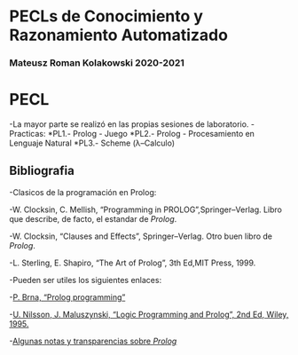 # PECLs de Conocimiento y Razonamiento Automatizado 
### Mateusz Roman Kolakowski 2020-2021

# PECL
-La mayor parte se realizó en las propias sesiones de laboratorio.
-Practicas:
*PL1.- Prolog - Juego
*PL2.- Prolog - Procesamiento en Lenguaje Natural
*PL3.- Scheme (λ–Calculo) 

## Bibliografia

-Clasicos de la programación en Prolog:
	
-W. Clocksin, C. Mellish, “Programming in PROLOG”,Springer–Verlag.
	Libro que describe, de facto, el estandar de _Prolog_.

-W. Clocksin, “Clauses and Effects”, Springer–Verlag.
	Otro buen libro de _Prolog_.

-L. Sterling, E. Shapiro, “The Art of Prolog”, 3th Ed,MIT Press, 1999.

-Pueden ser utiles los siguientes enlaces:

-[P. Brna, “Prolog programming”](https://courses.cs.washington.edu/courses/cse341/03sp/brna.pdf)

-[U. Nilsson, J. Maluszynski, “Logic Programming and Prolog”, 2nd Ed, Wiley, 1995.](https://www.ida.liu.se/˜ulfni53/lpp/bok/bok.pdf)

-[Algunas notas y transparencias sobre _Prolog_](http://www.illc.uva.nl/˜ulle/teaching/prolog/prolog.pdf)
